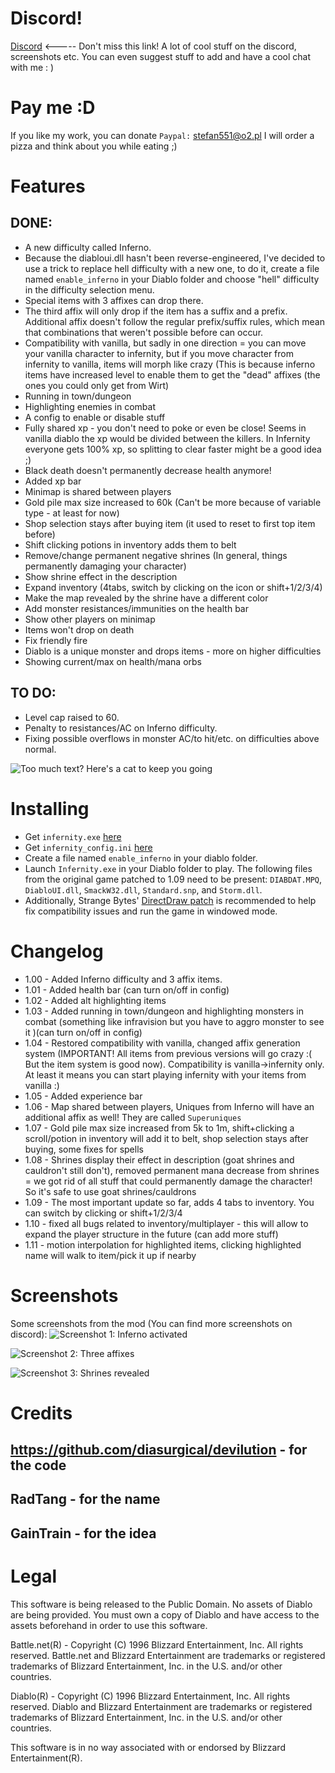 # Discord!
[Discord](https://discord.gg/rejUw5b)  <----- Don't miss this link! A lot of cool stuff on the discord, screenshots etc. You can even suggest stuff to add and have a cool chat with me : )
# Pay me :D
If you like my work, you can donate
`Paypal:` stefan551@o2.pl
I will order a pizza and think about you while eating ;)
# Features
## DONE:
- A new difficulty called Inferno.
- Because the diabloui.dll hasn't been reverse-engineered, I've decided to use a trick to replace hell difficulty with a new one, to do it, create a file named `enable_inferno` in your Diablo folder and choose "hell" difficulty in the difficulty selection menu.     
- Special items with 3 affixes can drop there. 
- The third affix will only drop if the item has a suffix and a prefix. Additional affix doesn't follow the regular prefix/suffix rules, which mean that combinations that weren't possible before can occur. 
- Compatibility with vanilla, but sadly in one direction = you can move your vanilla character to infernity, but if you move character from infernity to vanilla, items will morph like crazy (This is because inferno items have increased level to enable them to get the "dead" affixes (the ones you could only get from Wirt)
- Running in town/dungeon 
- Highlighting enemies in combat 
- A config to enable or disable stuff
- Fully shared xp - you don't need to poke or even be close! Seems in vanilla diablo the xp would be divided between the killers. In Infernity everyone gets 100% xp, so splitting to clear faster might be a good idea ;)
- Black death doesn't permanently decrease health anymore!
- Added xp bar
- Minimap is shared between players
- Gold pile max size increased to 60k (Can't be more because of variable type - at least for now)
- Shop selection stays after buying item (it used to reset to first top item before)
- Shift clicking potions in inventory adds them to belt
- Remove/change permanent negative shrines (In general, things permanently damaging your character)
- Show shrine effect in the description
- Expand inventory (4tabs, switch by clicking on the icon or shift+1/2/3/4)
- Make the map revealed by the shrine have a different color
- Add monster resistances/immunities on the health bar
- Show other players on minimap
- Items won't drop on death
- Fix friendly fire
- Diablo is a unique monster and drops items - more on higher difficulties
- Showing current/max on health/mana orbs
## TO DO:
- Level cap raised to 60.
- Penalty to resistances/AC on Inferno difficulty.
- Fixing possible overflows in monster AC/to hit/etc. on difficulties above normal.

![Too much text? Here's a cat to keep you going](https://laughingsquid.com/wp-content/uploads/2013/05/57136754_o1.jpg "Can has kitten")

# Installing
- Get `infernity.exe` [here](https://github.com/qndel/Infernity/blob/master/Source/Infernity.exe)
- Get `infernity_config.ini`  [here](https://github.com/qndel/Infernity/blob/master/Source/infernity_config.ini)
- Create a file named `enable_inferno` in your diablo folder.
- Launch `Infernity.exe` in your Diablo folder to play. The following files from the original game patched to 1.09 need to be present: `DIABDAT.MPQ`, `DiabloUI.dll`, `SmackW32.dll`, `Standard.snp`, and `Storm.dll`.
- Additionally, Strange Bytes' [DirectDraw patch](http://www.strangebytes.com/index.php/projects/1-diablo-1-windows-7-vista-patch) is recommended to help fix compatibility issues and run the game in windowed mode.
 # Changelog
- 1.00 - Added Inferno difficulty and 3 affix items.
- 1.01 - Added health bar (can turn on/off in config)
- 1.02 - Added alt highlighting items
- 1.03 - Added running in town/dungeon and highlighting monsters in combat (something like infravision but you have to aggro monster to see it )(can turn on/off in config)
- 1.04 - Restored compatibility with vanilla, changed affix generation system (IMPORTANT! All items from previous versions will go crazy :( But the item system is good now). Compatibility is vanilla->infernity only. At least it means you can start playing infernity with your items from vanilla :)
- 1.05 - Added experience bar
- 1.06 - Map shared between players, Uniques from Inferno will have an additional affix as well! They are called `Superuniques`
- 1.07 - Gold pile max size increased from 5k to 1m, shift+clicking a scroll/potion in inventory will add it to belt, shop selection stays after buying, some fixes for spells
- 1.08 - Shrines display their effect in description (goat shrines and cauldron't still don't), removed permanent mana decrease from shrines = we got rid of all stuff that could permanently damage the character! So it's safe to use goat shrines/cauldrons
- 1.09 - The most important update so far, adds 4 tabs to inventory. You can switch by clicking or shift+1/2/3/4
- 1.10 - fixed all bugs related to inventory/multiplayer - this will allow to expand the player  structure in the future (can add more stuff)
- 1.11 - motion interpolation for highlighted items, clicking highlighted name will walk to item/pick it up if nearby

# Screenshots
Some screenshots from the mod (You can find more screenshots on discord):
![Screenshot 1: Inferno activated](https://cdn.discordapp.com/attachments/474387916043321364/474565168777658369/unknown.png "Inferno activated")

![Screenshot 2: Three affixes](https://cdn.discordapp.com/attachments/474387916043321364/474426181106794516/unknown.png "Three affixes")

![Screenshot 3: Shrines revealed](https://media.discordapp.net/attachments/474387916043321364/477974757116215306/unknown.png?width=460&height=936 "Shrines revealed!")

# Credits
## https://github.com/diasurgical/devilution - for the code
## RadTang - for the name
## GainTrain - for the idea

# Legal
This software is being released to the Public Domain. No assets of Diablo are being provided. You must own a copy of Diablo and have access to the assets beforehand in order to use this software.

Battle.net(R) - Copyright (C) 1996 Blizzard Entertainment, Inc. All rights reserved. Battle.net and Blizzard Entertainment are trademarks or registered trademarks of Blizzard Entertainment, Inc. in the U.S. and/or other countries.

Diablo(R) - Copyright (C) 1996 Blizzard Entertainment, Inc. All rights reserved. Diablo and Blizzard Entertainment are trademarks or registered trademarks of Blizzard Entertainment, Inc. in the U.S. and/or other countries.

This software is in no way associated with or endorsed by Blizzard Entertainment(R).
